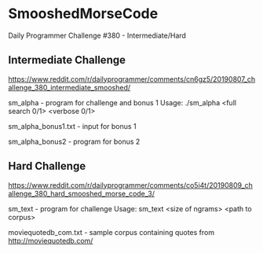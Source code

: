 # SmooshedMorseCode
Daily Programmer Challenge #380 - Intermediate/Hard
 
## Intermediate Challenge

https://www.reddit.com/r/dailyprogrammer/comments/cn6gz5/20190807_challenge_380_intermediate_smooshed/
 
sm_alpha - program for challenge and bonus 1
Usage: ./sm_alpha \<full search 0/1\> \<verbose 0/1\>

sm_alpha_bonus1.txt - input for bonus 1

sm_alpha_bonus2 - program for bonus 2

## Hard Challenge

https://www.reddit.com/r/dailyprogrammer/comments/co5i4t/20190809_challenge_380_hard_smooshed_morse_code_3/

sm_text - program for challenge
Usage: sm_text \<size of ngrams\> \<path to corpus\>

moviequotedb_com.txt - sample corpus containing quotes from http://moviequotedb.com/
